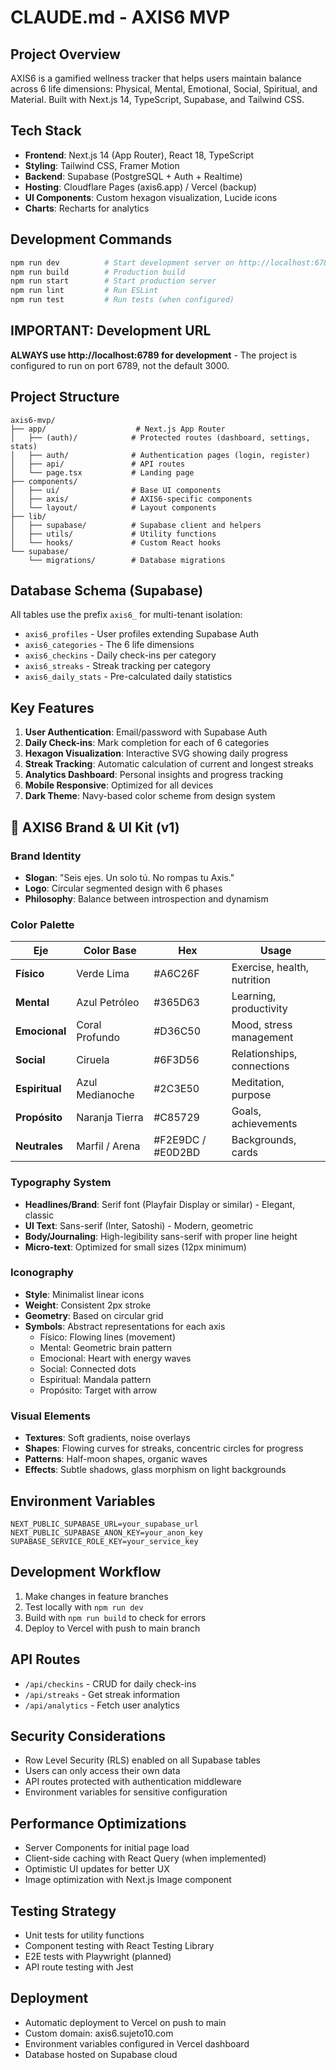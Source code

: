 # CLAUDE.md - AXIS6 MVP

## Project Overview
AXIS6 is a gamified wellness tracker that helps users maintain balance across 6 life dimensions: Physical, Mental, Emotional, Social, Spiritual, and Material. Built with Next.js 14, TypeScript, Supabase, and Tailwind CSS.

## Tech Stack
- **Frontend**: Next.js 14 (App Router), React 18, TypeScript
- **Styling**: Tailwind CSS, Framer Motion
- **Backend**: Supabase (PostgreSQL + Auth + Realtime)
- **Hosting**: Cloudflare Pages (axis6.app) / Vercel (backup)
- **UI Components**: Custom hexagon visualization, Lucide icons
- **Charts**: Recharts for analytics

## Development Commands
```bash
npm run dev          # Start development server on http://localhost:6789
npm run build        # Production build
npm run start        # Start production server
npm run lint         # Run ESLint
npm run test         # Run tests (when configured)
```

## IMPORTANT: Development URL
**ALWAYS use http://localhost:6789 for development** - The project is configured to run on port 6789, not the default 3000.

## Project Structure
```
axis6-mvp/
├── app/                    # Next.js App Router
│   ├── (auth)/            # Protected routes (dashboard, settings, stats)
│   ├── auth/              # Authentication pages (login, register)
│   ├── api/               # API routes
│   └── page.tsx           # Landing page
├── components/
│   ├── ui/                # Base UI components
│   ├── axis/              # AXIS6-specific components
│   └── layout/            # Layout components
├── lib/
│   ├── supabase/          # Supabase client and helpers
│   ├── utils/             # Utility functions
│   └── hooks/             # Custom React hooks
└── supabase/
    └── migrations/        # Database migrations
```

## Database Schema (Supabase)
All tables use the prefix `axis6_` for multi-tenant isolation:
- `axis6_profiles` - User profiles extending Supabase Auth
- `axis6_categories` - The 6 life dimensions
- `axis6_checkins` - Daily check-ins per category
- `axis6_streaks` - Streak tracking per category
- `axis6_daily_stats` - Pre-calculated daily statistics

## Key Features
1. **User Authentication**: Email/password with Supabase Auth
2. **Daily Check-ins**: Mark completion for each of 6 categories
3. **Hexagon Visualization**: Interactive SVG showing daily progress
4. **Streak Tracking**: Automatic calculation of current and longest streaks
5. **Analytics Dashboard**: Personal insights and progress tracking
6. **Mobile Responsive**: Optimized for all devices
7. **Dark Theme**: Navy-based color scheme from design system

## 🎨 AXIS6 Brand & UI Kit (v1)

### Brand Identity
- **Slogan**: "Seis ejes. Un solo tú. No rompas tu Axis."
- **Logo**: Circular segmented design with 6 phases
- **Philosophy**: Balance between introspection and dynamism

### Color Palette
| Eje | Color Base | Hex | Usage |
|-----|------------|-----|--------|
| **Físico** | Verde Lima | #A6C26F | Exercise, health, nutrition |
| **Mental** | Azul Petróleo | #365D63 | Learning, productivity |
| **Emocional** | Coral Profundo | #D36C50 | Mood, stress management |
| **Social** | Ciruela | #6F3D56 | Relationships, connections |
| **Espiritual** | Azul Medianoche | #2C3E50 | Meditation, purpose |
| **Propósito** | Naranja Tierra | #C85729 | Goals, achievements |
| **Neutrales** | Marfil / Arena | #F2E9DC / #E0D2BD | Backgrounds, cards |

### Typography System
- **Headlines/Brand**: Serif font (Playfair Display or similar) - Elegant, classic
- **UI Text**: Sans-serif (Inter, Satoshi) - Modern, geometric
- **Body/Journaling**: High-legibility sans-serif with proper line height
- **Micro-text**: Optimized for small sizes (12px minimum)

### Iconography
- **Style**: Minimalist linear icons
- **Weight**: Consistent 2px stroke
- **Geometry**: Based on circular grid
- **Symbols**: Abstract representations for each axis
  - Físico: Flowing lines (movement)
  - Mental: Geometric brain pattern
  - Emocional: Heart with energy waves
  - Social: Connected dots
  - Espiritual: Mandala pattern
  - Propósito: Target with arrow

### Visual Elements
- **Textures**: Soft gradients, noise overlays
- **Shapes**: Flowing curves for streaks, concentric circles for progress
- **Patterns**: Half-moon shapes, organic waves
- **Effects**: Subtle shadows, glass morphism on light backgrounds

## Environment Variables
```env
NEXT_PUBLIC_SUPABASE_URL=your_supabase_url
NEXT_PUBLIC_SUPABASE_ANON_KEY=your_anon_key
SUPABASE_SERVICE_ROLE_KEY=your_service_key
```

## Development Workflow
1. Make changes in feature branches
2. Test locally with `npm run dev`
3. Build with `npm run build` to check for errors
4. Deploy to Vercel with push to main branch

## API Routes
- `/api/checkins` - CRUD for daily check-ins
- `/api/streaks` - Get streak information
- `/api/analytics` - Fetch user analytics

## Security Considerations
- Row Level Security (RLS) enabled on all Supabase tables
- Users can only access their own data
- API routes protected with authentication middleware
- Environment variables for sensitive configuration

## Performance Optimizations
- Server Components for initial page load
- Client-side caching with React Query (when implemented)
- Optimistic UI updates for better UX
- Image optimization with Next.js Image component

## Testing Strategy
- Unit tests for utility functions
- Component testing with React Testing Library
- E2E tests with Playwright (planned)
- API route testing with Jest

## Deployment
- Automatic deployment to Vercel on push to main
- Custom domain: axis6.sujeto10.com
- Environment variables configured in Vercel dashboard
- Database hosted on Supabase cloud